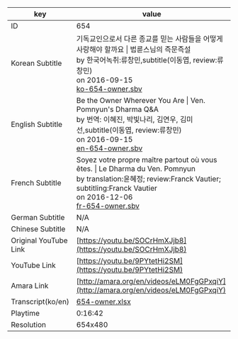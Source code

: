 |  key  |  value  |
|-------|---------|
| ID            | 654 |
| Korean Subtitle | 기독교인으로서 다른 종교를 믿는 사람들을 어떻게 사랑해야 할까요 \| 법륜스님의 즉문즉설<br>by 한국어녹취:류창민,subtitle(이동엽, review:류창민)<br>on 2016-09-15<br>[ko-654-owner.sbv](https://github.com/jungtosociety/dharma-qna/raw/master/sub/654/ko-654-owner.sbv)<br>|
| English Subtitle | Be the Owner Wherever You Are \| Ven. Pomnyun's Dharma Q&A<br>by 번역: 이혜진, 박빛나리, 김연우, 김미선,subtitle(이동엽, review:류창민)<br>on 2016-09-15<br>[en-654-owner.sbv](https://github.com/jungtosociety/dharma-qna/raw/master/sub/654/en-654-owner.sbv)<br>|
| French Subtitle | Soyez votre propre maître partout où vous êtes. \| Le Dharma du Ven. Pomnyun<br>by translation:윤혜정; review:Franck Vautier; subtitling:Franck Vautier<br>on 2016-12-06<br>[fr-654-owner.sbv](https://github.com/jungtosociety/dharma-qna/raw/master/sub/654/fr-654-owner.sbv)<br>|
| German Subtitle | N/A |
| Chinese Subtitle | N/A |
| Original YouTube Link  | [https://youtu.be/SOCrHmXJjb8](https://youtu.be/SOCrHmXJjb8) |
| YouTube Link  | [https://youtu.be/9PYtetHi2SM](https://youtu.be/9PYtetHi2SM) |
| Amara Link    | [http://amara.org/en/videos/eLM0FgGPxqiY](http://amara.org/en/videos/eLM0FgGPxqiY) |
| Transcript(ko/en) | [654-owner.xlsx](https://github.com/jungtosociety/dharma-qna/raw/master/sub/654/654-owner.xlsx) |
| Playtime | 0:16:42 |
| Resolution | 654x480|
